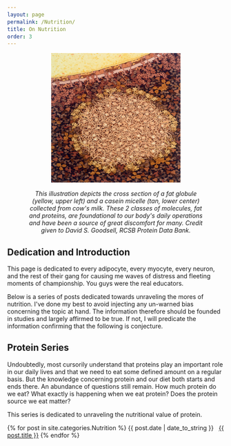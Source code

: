 ```yaml
---
layout: page
permalink: /Nutrition/
title: On Nutrition
order: 3
---
```


<figure align = "center">
  <p align = "center">
    <img src = "/casein-micelle-and-fat-globule-in-milk.jpeg" alt="micelle-and-fat-globule" style="height: 300px; width: 300px;"/>
  </p>
  <figcaption><i>This illustration depicts the cross section of a fat globule (yellow, upper left) and a casein micelle (tan, lower center) collected from cow's milk. These 2 classes of molecules, fat and proteins, are foundational to our body's daily operations and have been a source of great discomfort for many. Credit given to David S. Goodsell, RCSB Protein Data Bank.</i>
  </figcaption>
</figure>

## Dedication and Introduction
This page is dedicated to every adipocyte, every myocyte, every neuron, and the rest of their gang for causing me waves of distress and fleeting moments of championship. You guys were the real educators.

Below is a series of posts dedicated towards unraveling the mores of nutrition. I've done my best to avoid injecting any un-warned bias concerning the topic at hand. The information therefore should be founded in studies and largely affirmed to be true. If not, I will predicate the information confirming that the following is conjecture.

## Protein Series

Undoubtedly, most cursorily understand that proteins play an important role in our daily lives and that we need to eat some defined amount on a regular basis. But the knowledge concerning protein and our diet both starts and ends there. An abundance of questions still remain. How much protein do we eat? What exactly is happening when we eat protein? Does the protein source we eat matter?

This series is dedicated to unraveling the nutritional value of protein.

{% for post in site.categories.Nutrition %}
<span>{{ post.date | date_to_string }}</span> &nbsp; <a href="{{ post.url }}">{{ post.title }}</a>
{% endfor %}